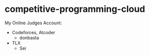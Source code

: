 # competitive-programming-cloud

My Online Judges Account:

  * Codeforces, Atcoder
    * donbasta
  * TLX
    * Sei
  
